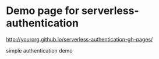 # Demo page for serverless-authentication

http://yourorg.github.io/serverless-authentication-gh-pages/

simple authentication demo